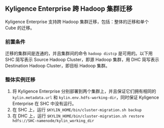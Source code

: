 ## Kyligence Enterprise 跨 Hadoop 集群迁移

Kyligence Enterprise 支持跨 Hadoop 集群迁移，包括：整体的迁移和单个 Cube 的迁移。


### 前置条件

迁移的集群间是连通的，并且集群间的命令 `hadoop distcp` 是可用的。以下用 SHC 简写表示 Source Hadoop Cluster，即源 Hadoop 集群，用 DHC 简写表示 Destination Hadoop Cluster，即目标 Hadoop 集群。



### 整体实例迁移 

1. 将 Kyligence Enterprise 分别部署到两个集群上，并且保证它们拥有相同的 `kylin.metadata.url` 和 `kylin.env.hdfs-working-dir`，同时保证 Kyligence Enterprise 在 SHC 中没有运行。
2. 在 SHC 上，运行 `$KYLIN_HOME/bin/cluster-migration.sh backup`
3. 在 DHC 上，运行 `$KYLIN_HOME/bin/cluster-migration.sh restore hdfs://SHC-namenode/kylin_working_dir`



